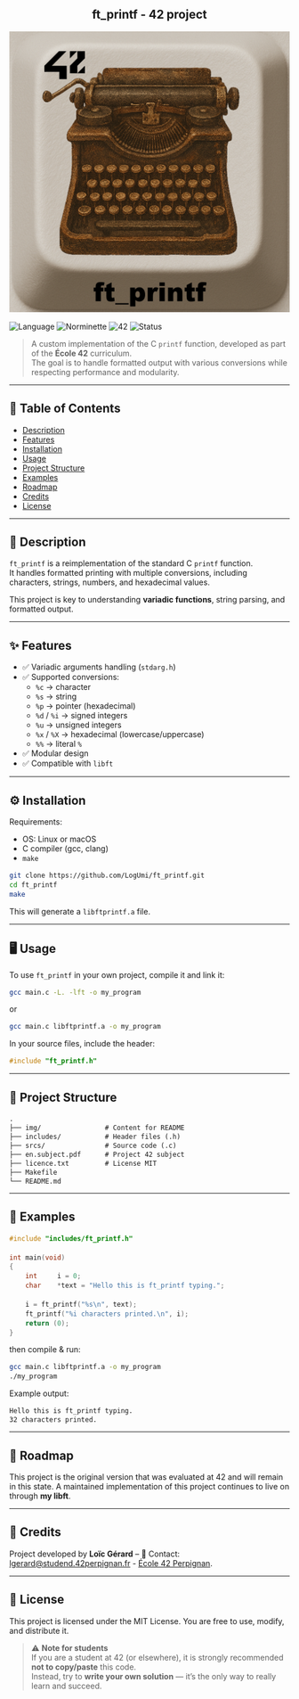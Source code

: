 
<div align="center">
  <h2>ft_printf - 42 project</h2>
  <img src="./img/ft_printf.png"  />
  <br>
</div>

![Language](https://img.shields.io/badge/language-C-blue)
![Norminette](https://img.shields.io/badge/norminette-passed-brightgreen)
![42](https://img.shields.io/badge/school-42-black)
![Status](https://img.shields.io/badge/status-completed-brightgreen)

> A custom implementation of the C `printf` function, developed as part of the **École 42** curriculum.  
> The goal is to handle formatted output with various conversions while respecting performance and modularity.

---

## 📖 Table of Contents
- [Description](#-description)
- [Features](#-features)
- [Installation](#%EF%B8%8F-installation)
- [Usage](#-usage)
- [Project Structure](#-project-structure)
- [Examples](#-examples)
- [Roadmap](#-roadmap)
- [Credits](#-credits)
- [License](#-license)

---

## 📝 Description
`ft_printf` is a reimplementation of the standard C `printf` function.  
It handles formatted printing with multiple conversions, including characters, strings, numbers, and hexadecimal values.

This project is key to understanding **variadic functions**, string parsing, and formatted output.

---

## ✨ Features
- ✅ Variadic arguments handling (`stdarg.h`)
- ✅ Supported conversions:
  - `%c` → character
  - `%s` → string
  - `%p` → pointer (hexadecimal)
  - `%d` / `%i` → signed integers
  - `%u` → unsigned integers
  - `%x` / `%X` → hexadecimal (lowercase/uppercase)
  - `%%` → literal `%`
- ✅ Modular design
- ✅ Compatible with `libft`

---

## ⚙️ Installation
Requirements:  
- OS: Linux or macOS  
- C compiler (gcc, clang)  
- `make`

```bash
git clone https://github.com/LogUmi/ft_printf.git
cd ft_printf
make
```
This will generate a `libftprintf.a` file.

---

## 🖥 Usage
To use `ft_printf` in your own project, compile it and link it:

```bash
gcc main.c -L. -lft -o my_program
```
or
```bash
gcc main.c libftprintf.a -o my_program
```

In your source files, include the header:

```c
#include "ft_printf.h"
```

---

## 📂 Project Structure

```
.
├── img/                # Content for README
├── includes/           # Header files (.h)
├── srcs/               # Source code (.c)
├── en.subject.pdf	    # Project 42 subject
├── licence.txt		    # License MIT
├── Makefile
└── README.md
```

---

## 🔎 Examples

```c
#include "includes/ft_printf.h"

int	main(void)
{
	int		i = 0;
	char 	*text = "Hello this is ft_printf typing.";

	i = ft_printf("%s\n", text);
	ft_printf("%i characters printed.\n", i);
	return (0);
}
```
then compile & run:
```bash
gcc main.c libftprintf.a -o my_program
./my_program
```
Example output:
```
Hello this is ft_printf typing.
32 characters printed.
```

---

## 🚀 Roadmap
This project is the original version that was evaluated at 42 and will remain in this state.
A maintained implementation of this project continues to live on through **my libft**.

---

## 👤 Credits
Project developed by **Loïc Gérard** – 📧 Contact: lgerard@studend.42perpignan.fr - [École 42 Perpignan](https://42perpignan.fr).

---

## 📜 License
This project is licensed under the MIT License. You are free to use, modify, and distribute it.

> ⚠️ **Note for students**  
> If you are a student at 42 (or elsewhere), it is strongly recommended **not to copy/paste** this code.  
> Instead, try to **write your own solution** — it’s the only way to really learn and succeed.
